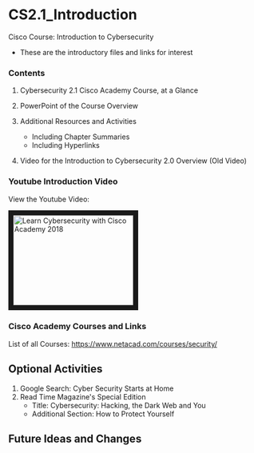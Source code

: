 # CS2.1_Introduction
Cisco Course: Introduction to Cybersecurity
- These are the introductory files and links for interest

### Contents
1. Cybersecurity 2.1 Cisco Academy Course, at a Glance
2. PowerPoint of the Course Overview
3. Additional Resources and Activities
   - Including Chapter Summaries
   - Including Hyperlinks
   
4. Video for the Introduction to Cybersecurity 2.0 Overview (Old Video)

### Youtube Introduction Video
View the Youtube Video: 

<a href="https://www.youtube.com/watch?v=ijy4AibHEl4" target="_blank">
<img src="http://img.youtube.com/vi/ijy4AibHEl4/0.jpg" 
alt="Learn Cybersecurity with Cisco Academy 2018" width="240" height="180" border="10" /></a>

### Cisco Academy Courses and Links
List of all Courses: https://www.netacad.com/courses/security/

## Optional Activities
1. Google Search: Cyber Security Starts at Home
2. Read Time Magazine's Special Edition
   - Title: Cybersecurity: Hacking, the Dark Web and You
   - Additional Section: How to Protect Yourself
   
## Future Ideas and Changes
